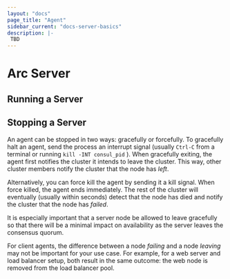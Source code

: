 ```yaml
---
layout: "docs"
page_title: "Agent"
sidebar_current: "docs-server-basics"
description: |-
 TBD
---
```


# Arc Server 

## Running a Server

## Stopping a Server 

An agent can be stopped in two ways: gracefully or forcefully. To gracefully
halt an agent, send the process an interrupt signal (usually
`Ctrl-C` from a terminal or running `kill -INT consul_pid` ). When gracefully exiting, the agent first notifies
the cluster it intends to leave the cluster. This way, other cluster members
notify the cluster that the node has _left_.

Alternatively, you can force kill the agent by sending it a kill signal.
When force killed, the agent ends immediately. The rest of the cluster will
eventually (usually within seconds) detect that the node has died and
notify the cluster that the node has _failed_.

It is especially important that a server node be allowed to leave gracefully
so that there will be a minimal impact on availability as the server leaves
the consensus quorum.

For client agents, the difference between a node _failing_ and a node _leaving_
may not be important for your use case. For example, for a web server and load
balancer setup, both result in the same outcome: the web node is removed
from the load balancer pool.

